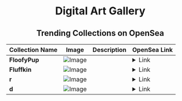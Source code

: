 <div align="center">

# Digital Art Gallery

## Trending Collections on OpenSea

| Collection Name                       | Image                                                                                     | Description                       | OpenSea Link                                                                                          |
|---------------------------------------|-------------------------------------------------------------------------------------------|-----------------------------------|--------------------------------------------------------------------------------------------------------|
| **FloofyPup** | ![Image](https://i.seadn.io/s/raw/files/99e9d23a6535537b79aaac57f14ce542.jpg?w=500&auto=format?w=200&auto=format) |  | <details><summary>Link</summary>[FloofyPup](https://opensea.io/collection/floofypup-527)</details> |
| **Fluffkin** | ![Image](https://i.seadn.io/s/raw/files/569dee3d6b05eeb813e0775147003581.jpg?w=500&auto=format?w=200&auto=format) |  | <details><summary>Link</summary>[Fluffkin](https://opensea.io/collection/fluffkin-83)</details> |
| **r** | ![Image](https://i.seadn.io/s/raw/files/9ce0f2f96298a1de66224c684aece82f.jpg?w=500&auto=format?w=200&auto=format) |  | <details><summary>Link</summary>[r](https://opensea.io/collection/r-1255)</details> |
| **d** | ![Image](https://i.seadn.io/s/raw/files/39b5e1b1366d8a28a8500c90923b21f8.jpg?w=500&auto=format?w=200&auto=format) |  | <details><summary>Link</summary>[d](https://opensea.io/collection/d-2298)</details> |

</div>